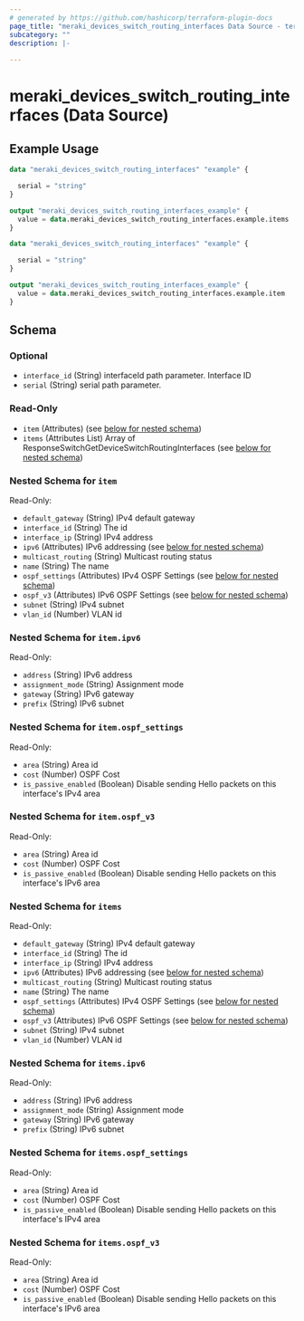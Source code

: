 ```yaml
---
# generated by https://github.com/hashicorp/terraform-plugin-docs
page_title: "meraki_devices_switch_routing_interfaces Data Source - terraform-provider-meraki"
subcategory: ""
description: |-
  
---
```


# meraki_devices_switch_routing_interfaces (Data Source)



## Example Usage

```terraform
data "meraki_devices_switch_routing_interfaces" "example" {

  serial = "string"
}

output "meraki_devices_switch_routing_interfaces_example" {
  value = data.meraki_devices_switch_routing_interfaces.example.items
}

data "meraki_devices_switch_routing_interfaces" "example" {

  serial = "string"
}

output "meraki_devices_switch_routing_interfaces_example" {
  value = data.meraki_devices_switch_routing_interfaces.example.item
}
```

<!-- schema generated by tfplugindocs -->
## Schema

### Optional

- `interface_id` (String) interfaceId path parameter. Interface ID
- `serial` (String) serial path parameter.

### Read-Only

- `item` (Attributes) (see [below for nested schema](#nestedatt--item))
- `items` (Attributes List) Array of ResponseSwitchGetDeviceSwitchRoutingInterfaces (see [below for nested schema](#nestedatt--items))

<a id="nestedatt--item"></a>
### Nested Schema for `item`

Read-Only:

- `default_gateway` (String) IPv4 default gateway
- `interface_id` (String) The id
- `interface_ip` (String) IPv4 address
- `ipv6` (Attributes) IPv6 addressing (see [below for nested schema](#nestedatt--item--ipv6))
- `multicast_routing` (String) Multicast routing status
- `name` (String) The name
- `ospf_settings` (Attributes) IPv4 OSPF Settings (see [below for nested schema](#nestedatt--item--ospf_settings))
- `ospf_v3` (Attributes) IPv6 OSPF Settings (see [below for nested schema](#nestedatt--item--ospf_v3))
- `subnet` (String) IPv4 subnet
- `vlan_id` (Number) VLAN id

<a id="nestedatt--item--ipv6"></a>
### Nested Schema for `item.ipv6`

Read-Only:

- `address` (String) IPv6 address
- `assignment_mode` (String) Assignment mode
- `gateway` (String) IPv6 gateway
- `prefix` (String) IPv6 subnet


<a id="nestedatt--item--ospf_settings"></a>
### Nested Schema for `item.ospf_settings`

Read-Only:

- `area` (String) Area id
- `cost` (Number) OSPF Cost
- `is_passive_enabled` (Boolean) Disable sending Hello packets on this interface's IPv4 area


<a id="nestedatt--item--ospf_v3"></a>
### Nested Schema for `item.ospf_v3`

Read-Only:

- `area` (String) Area id
- `cost` (Number) OSPF Cost
- `is_passive_enabled` (Boolean) Disable sending Hello packets on this interface's IPv6 area



<a id="nestedatt--items"></a>
### Nested Schema for `items`

Read-Only:

- `default_gateway` (String) IPv4 default gateway
- `interface_id` (String) The id
- `interface_ip` (String) IPv4 address
- `ipv6` (Attributes) IPv6 addressing (see [below for nested schema](#nestedatt--items--ipv6))
- `multicast_routing` (String) Multicast routing status
- `name` (String) The name
- `ospf_settings` (Attributes) IPv4 OSPF Settings (see [below for nested schema](#nestedatt--items--ospf_settings))
- `ospf_v3` (Attributes) IPv6 OSPF Settings (see [below for nested schema](#nestedatt--items--ospf_v3))
- `subnet` (String) IPv4 subnet
- `vlan_id` (Number) VLAN id

<a id="nestedatt--items--ipv6"></a>
### Nested Schema for `items.ipv6`

Read-Only:

- `address` (String) IPv6 address
- `assignment_mode` (String) Assignment mode
- `gateway` (String) IPv6 gateway
- `prefix` (String) IPv6 subnet


<a id="nestedatt--items--ospf_settings"></a>
### Nested Schema for `items.ospf_settings`

Read-Only:

- `area` (String) Area id
- `cost` (Number) OSPF Cost
- `is_passive_enabled` (Boolean) Disable sending Hello packets on this interface's IPv4 area


<a id="nestedatt--items--ospf_v3"></a>
### Nested Schema for `items.ospf_v3`

Read-Only:

- `area` (String) Area id
- `cost` (Number) OSPF Cost
- `is_passive_enabled` (Boolean) Disable sending Hello packets on this interface's IPv6 area
